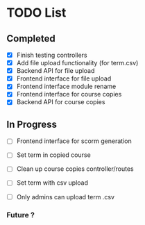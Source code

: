 
# TODO List

## Completed

- [x] Finish testing controllers
- [x] Add file upload functionality (for term.csv)
- [x] Backend API for file upload
- [x] Frontend interface for file upload
- [x] Frontend interface module rename
- [x] Frontend interface for course copies
- [x] Backend API for course copies

## In Progress

- [ ] Frontend interface for scorm generation

- [ ] Set term in copied course
- [ ] Clean up course copies controller/routes
- [ ] Set term with csv upload
- [ ] Only admins can upload term .csv

### Future ?
